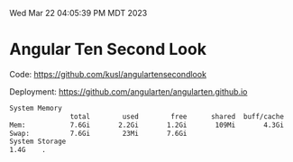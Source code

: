 Wed Mar 22 04:05:39 PM MDT 2023

# Angular Ten Second Look

Code: https://github.com/kusl/angulartensecondlook

Deployment: https://github.com/angularten/angularten.github.io

```bash
System Memory
               total        used        free      shared  buff/cache   available
Mem:           7.6Gi       2.2Gi       1.2Gi       109Mi       4.3Gi       5.0Gi
Swap:          7.6Gi        23Mi       7.6Gi
System Storage
1.4G	.
